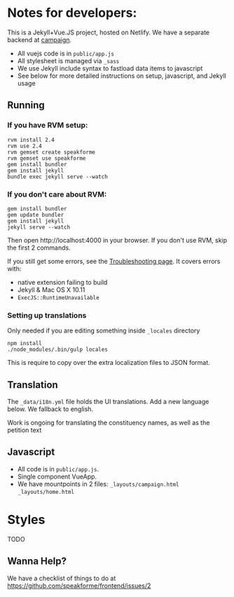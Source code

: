 # Notes for developers:

This is a Jekyll+Vue.JS project, hosted on Netlify. We have a separate backend at [campaign](https://github.com/speakforme/campaign).

* All vuejs code is in `public/app.js`
* All stylesheet is managed via `_sass`
* We use Jekyll include syntax to fastload data items to javascript
* See below for more detailed instructions on setup, javascript, and Jekyll usage

## Running

### If you have RVM setup:

```
rvm install 2.4
rvm use 2.4
rvm gemset create speakforme
rvm gemset use speakforme
gem install bundler
gem install jekyll
bundle exec jekyll serve --watch
```

### If you don't care about RVM:

```
gem install bundler
gem update bundler
gem install jekyll
jekyll serve --watch
```

Then open http://localhost:4000 in your browser. If you don't use RVM, skip the first 2 commands.

If you still get some errors, see the [Troubleshooting page](https://jekyllrb.com/docs/troubleshooting/#installation-problems). It covers errors with:

* native extension failing to build
* Jekyll & Mac OS X 10.11
* `ExecJS::RuntimeUnavailable`

### Setting up translations

Only needed if you are editing something inside `_locales` directory

```
npm install
./node_modules/.bin/gulp locales
```

This is require to copy over the extra localization files to JSON format.

## Translation

The `_data/i18n.yml` file holds the UI translations. Add a new language below. We fallback to english.

Work is ongoing for translating the constituency names, as well as the petition text

## Javascript

* All code is in `public/app.js`.
* Single component VueApp.
* We have mountpoints in 2 files: `_layouts/campaign.html` `_layouts/home.html`

# Styles

TODO

## Wanna Help?

We have a checklist of things to do at https://github.com/speakforme/frontend/issues/2
